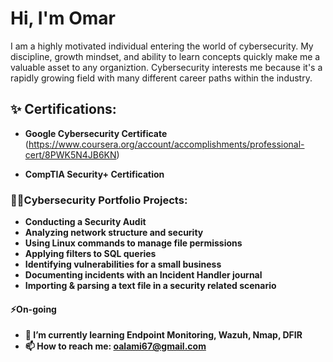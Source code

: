 <h1>Hi, I'm Omar</h1>
<p>I am a highly motivated individual entering the world of cybersecurity. My discipline, growth mindset, and ability to learn concepts quickly make me a valuable asset to any organiztion. Cybersecurity interests me because it's a rapidly growing field with many different career paths within the industry.</p>

<h2>✨ Certifications:</h2>

- <b>Google Cybersecurity Certificate</b>
(https://www.coursera.org/account/accomplishments/professional-cert/8PWK5N4JB6KN)

- <b>CompTIA Security+ Certification</b>


<h3>👨‍💻Cybersecurity Portfolio Projects:</h3>

- <b>Conducting a Security Audit</b>
- <b>Analyzing network structure and security</b>
- <b>Using Linux commands to manage file permissions</b>
- <b>Applying filters to SQL queries</b>
- <b>Identifying vulnerabilities for a small business</b>
- <b>Documenting incidents with an Incident Handler journal</b>
- <b>Importing & parsing a text file in a security related scenario</b>





[linkedin]: https://linkedin.com/in/


<h4>⚡On-going</h4>

- <b>🌱 I’m currently learning Endpoint Monitoring, Wazuh, Nmap, DFIR</b>
- <b>📫 How to reach me: oalami67@gmail.com</b>


